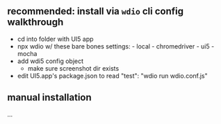 ## recommended: install via `wdio` cli config walkthrough

- cd into folder with UI5 app
- npx wdio
  w/ these bare bones settings: - local - chromedriver - ui5 - mocha
- add wdi5 config object
  - make sure screenshot dir exists
- edit UI5.app's package.json to read "test": "wdio run wdio.conf.js"

## manual installation

...
